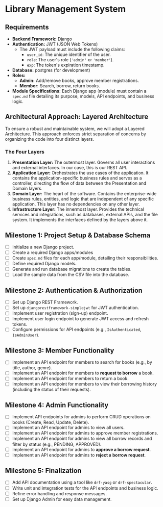# Library Management System

## Requirements

*   **Backend Framework:** Django
*   **Authentication:** JWT (JSON Web Tokens)
    *   The JWT payload must include the following claims:
        *   `user_id`: The unique identifier of the user.
        *   `role`: The user's role (`'admin'` or `'member'`).
        *   `exp`: The token's expiration timestamp.
*   **Database:** postgres (for development)
*   **Roles:**
    *   **Admin:** Add/remove books, approve member registrations.
    *   **Member:** Search, borrow, return books.
*   **Module Specifications:** Each Django app (module) must contain a `spec.md` file detailing its purpose, models, API endpoints, and business logic.

## Architectural Approach: Layered Architecture

To ensure a robust and maintainable system, we will adopt a Layered Architecture. This approach enforces strict separation of concerns by organizing the code into four distinct layers. 

### The Four Layers

1.  **Presentation Layer:** The outermost layer. Governs all user interactions and external interfaces. In our case, this is our REST API.
2.  **Application Layer:** Orchestrates the use cases of the application. It contains the application-specific business rules and serves as a controller, directing the flow of data between the Presentation and Domain layers.
3.  **Domain Layer:** The heart of the software. Contains the enterprise-wide business rules, entities, and logic that are independent of any specific application. This layer has no dependencies on any other layer.
4.  **Infrastructure Layer:** The innermost layer. Provides the technical services and integrations, such as databases, external APIs, and the file system. It implements the interfaces defined by the layers above it.


## Milestone 1: Project Setup & Database Schema

*   [ ] Initialize a new Django project.
*   [ ] Create a required Django apps/modules
*   [ ] Create `spec.md` files for each app/module, detailing their responsibilities.
*   [ ] Define required Django models.
*   [ ] Generate and run database migrations to create the tables.
*   [ ] Load the sample data from the CSV file into the database.

## Milestone 2: Authentication & Authorization

*   [ ] Set up Django REST Framework.
*   [ ] Set up `djangorestframework-simplejwt` for JWT authentication.
*   [ ] Implement user registration (sign-up) endpoint.
*   [ ] Implement user login endpoint to generate JWT access and refresh tokens.
*   [ ] Configure permissions for API endpoints (e.g., `IsAuthenticated`, `IsAdminUser`).

## Milestone 3: Member Functionality

*   [ ] Implement an API endpoint for members to search for books (e.g., by title, author, genre).
*   [ ] Implement an API endpoint for members to **request to borrow** a book.
*   [ ] Implement an API endpoint for members to return a book.
*   [ ] Implement an API endpoint for members to view their borrowing history (including the status of their requests).

## Milestone 4: Admin Functionality

*   [ ] Implement API endpoints for admins to perform CRUD operations on books (Create, Read, Update, Delete).
*   [ ] Implement an API endpoint for admins to view all users.
*   [ ] Implement an API endpoint for admins to approve member registrations.
*   [ ] Implement an API endpoint for admins to view all borrow records and filter by status (e.g., PENDING, APPROVED).
*   [ ] Implement an API endpoint for admins to **approve a borrow request**.
*   [ ] Implement an API endpoint for admins to **reject a borrow request**.

## Milestone 5: Finalization

*   [ ] Add API documentation using a tool like `drf-yasg` or `drf-spectacular`.
*   [ ] Write unit and integration tests for the API endpoints and business logic.
*   [ ] Refine error handling and response messages.
*   [ ] Set up Django Admin for easy data management.
